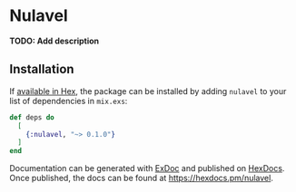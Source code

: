 # Nulavel

**TODO: Add description**

## Installation

If [available in Hex](https://hex.pm/docs/publish), the package can be installed
by adding `nulavel` to your list of dependencies in `mix.exs`:

```elixir
def deps do
  [
    {:nulavel, "~> 0.1.0"}
  ]
end
```

Documentation can be generated with [ExDoc](https://github.com/elixir-lang/ex_doc)
and published on [HexDocs](https://hexdocs.pm). Once published, the docs can
be found at <https://hexdocs.pm/nulavel>.

